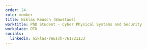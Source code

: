 ```yaml
---
order: 24
role: member
title: Niklas Reusch (Bawstaws)
worktitle: PhD Student - Cyber Physical Systems and Security
workplace: DTU
socials:
  linkedin: niklas-reusch-761721133
---
```

